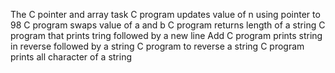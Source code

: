 The C pointer and array task
C program updates value of n using pointer to 98
C program swaps value of a and b
C program returns length of a string
C program that prints tring followed by a new line
Add C program prints string in reverse followed by a string
C program to reverse a string
C program prints all character of a string

